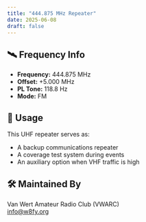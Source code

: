 ```yaml
---
title: "444.875 MHz Repeater"
date: 2025-06-08
draft: false
---
```

## 🛰️ Frequency Info

- **Frequency:** 444.875 MHz  
- **Offset:** +5.000 MHz  
- **PL Tone:** 118.8 Hz  
- **Mode:** FM

## 📡 Usage

This UHF repeater serves as:

- A backup communications repeater
- A coverage test system during events
- An auxiliary option when VHF traffic is high

## 🛠️ Maintained By

Van Wert Amateur Radio Club (VWARC)  
[info@w8fy.org](mailto:info@w8fy.org)


